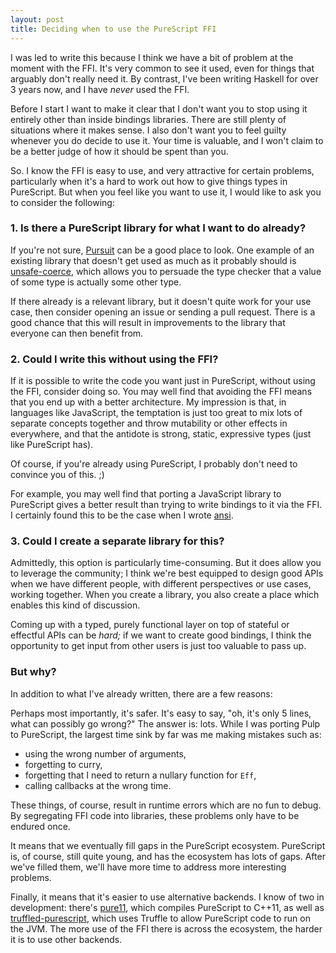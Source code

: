 ```yaml
---
layout: post
title: Deciding when to use the PureScript FFI
---
```


I was led to write this because I think we have a bit of problem at the moment
with the FFI. It's very common to see it used, even for things that arguably
don't really need it. By contrast, I've been writing Haskell for over 3 years
now, and I have *never* used the FFI.

Before I start I want to make it clear that I don't want you to stop using it
entirely other than inside bindings libraries. There are still plenty of
situations where it makes sense. I also don't want you to feel guilty whenever
you do decide to use it. Your time is valuable, and I won't claim to be a
better judge of how it should be spent than you.

So. I know the FFI is easy to use, and very attractive for certain problems,
particularly when it's a hard to work out how to give things types in
PureScript. But when you feel like you want to use it, I would like to ask you
to consider the following:

### 1. Is there a PureScript library for what I want to do already?

If you're not sure, [Pursuit](http://pursuit.purescript.org) can be a good
place to look. One example of an existing library that doesn't get used as much
as it probably should is
[unsafe-coerce](http://pursuit.purescript.org/packages/purescript-unsafe-coerce),
which allows you to persuade the type checker that a value of some type is
actually some other type.

If there already is a relevant library, but it doesn't quite work for your use
case, then consider opening an issue or sending a pull request. There is a good
chance that this will result in improvements to the library that everyone can
then benefit from.

### 2. Could I write this without using the FFI?

If it is possible to write the code you want just in PureScript, without using
the FFI, consider doing so. You may well find that avoiding the FFI means that
you end up with a better architecture. My impression is that, in languages like
JavaScript, the temptation is just too great to mix lots of separate concepts
together and throw mutability or other effects in everywhere, and that the
antidote is strong, static, expressive types (just like PureScript has).

Of course, if you're already using PureScript, I probably don't need to
convince you of this. ;)

For example, you may well find that porting a JavaScript library to PureScript
gives a better result than trying to write bindings to it via the FFI. I
certainly found this to be the case when I wrote
[ansi](http://pursuit.purescript.org/packages/purescript-ansi).

### 3. Could I create a separate library for this?

Admittedly, this option is particularly time-consuming. But it does allow you
to leverage the community; I think we're best equipped to design good APIs when
we have different people, with different perspectives or use cases, working
together. When you create a library, you also create a place which enables this
kind of discussion.

Coming up with a typed, purely functional layer on top of stateful or effectful
APIs can be *hard;* if we want to create good bindings, I think the opportunity
to get input from other users is just too valuable to pass up.

### But why?

In addition to what I've already written, there are a few reasons:

Perhaps most importantly, it's safer. It's easy to say, "oh, it's only 5 lines,
what can possibly go wrong?" The answer is: lots. While I was porting Pulp to
PureScript, the largest time sink by far was me making mistakes such as:

* using the wrong number of arguments,
* forgetting to curry,
* forgetting that I need to return a nullary function for `Eff`,
* calling callbacks at the wrong time.

These things, of course, result in runtime errors which are no fun to debug. By
segregating FFI code into libraries, these problems only have to be endured
once.

It means that we eventually fill gaps in the PureScript ecosystem. PureScript
is, of course, still quite young, and has the ecosystem has lots of gaps. After
we've filled them, we'll have more time to address more interesting problems.

Finally, it means that it's easier to use alternative backends. I know of two
in development: there's [pure11](https://github.com/pure11/pure11), which
compiles PureScript to C++11, as well as
[truffled-purescript](https://github.com/slamdata/truffled-purescript), which
uses Truffle to allow PureScript code to run on the JVM. The more use of the
FFI there is across the ecosystem, the harder it is to use other backends.
